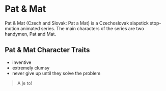 # Pat & Mat
Pat & Mat (Czech and Slovak: Pat a Mat) is a Czechoslovak slapstick stop-motion animated series. The main characters of the series are two handymen, Pat and Mat.

## Pat & Mat Character Traits
* inventive
* extremely clumsy
* never give up until they solve the problem

> A je to!